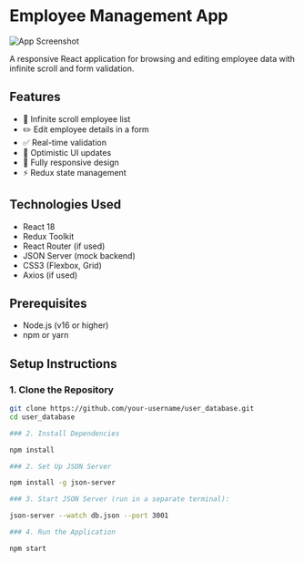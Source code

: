 # Employee Management App

![App Screenshot](./public/screenshot.png) <!-- Add a screenshot if available -->

A responsive React application for browsing and editing employee data with infinite scroll and form validation.

## Features

- 📜 Infinite scroll employee list
- ✏️ Edit employee details in a form
- ✅ Real-time validation
- 🔄 Optimistic UI updates
- 📱 Fully responsive design
- ⚡ Redux state management

## Technologies Used

- React 18
- Redux Toolkit
- React Router (if used)
- JSON Server (mock backend)
- CSS3 (Flexbox, Grid)
- Axios (if used)

## Prerequisites

- Node.js (v16 or higher)
- npm or yarn

## Setup Instructions

### 1. Clone the Repository

```bash
git clone https://github.com/your-username/user_database.git
cd user_database

### 2. Install Dependencies

npm install

### 2. Set Up JSON Server

npm install -g json-server

### 3. Start JSON Server (run in a separate terminal):

json-server --watch db.json --port 3001

### 4. Run the Application

npm start